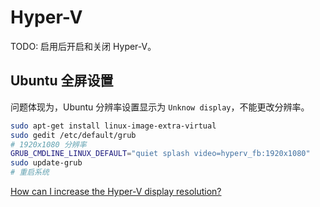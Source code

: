 # Hyper-V

TODO: 启用后开启和关闭 Hyper-V。

## Ubuntu 全屏设置

问题体现为，Ubuntu 分辨率设置显示为 `Unknow display`，不能更改分辨率。

```bash
sudo apt-get install linux-image-extra-virtual
sudo gedit /etc/default/grub
# 1920x1080 分辨率
GRUB_CMDLINE_LINUX_DEFAULT="quiet splash video=hyperv_fb:1920x1080"
sudo update-grub
# 重启系统
```

[How can I increase the Hyper-V display resolution?](https://superuser.com/questions/518484/how-can-i-increase-the-hyper-v-display-resolution)
